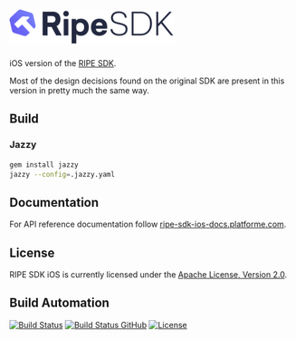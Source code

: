 <h1><a href="https://tech.platforme.com"><img src="res/logo.svg" alt="RIPE SDK iOS" height="60" style="height: 60px;"></a></h1>

iOS version of the [RIPE SDK](https://github.com/ripe-tech/ripe-sdk).

Most of the design decisions found on the original SDK are present in this version in pretty much the same way.

## Build

### Jazzy

```bash
gem install jazzy
jazzy --config=.jazzy.yaml
```

## Documentation

For API reference documentation follow [ripe-sdk-ios-docs.platforme.com](https://ripe-sdk-ios-docs.platforme.com).

## License

RIPE SDK iOS is currently licensed under the [Apache License, Version 2.0](http://www.apache.org/licenses/).

## Build Automation

[![Build Status](https://travis-ci.com/ripe-tech/ripe-sdk-ios.svg?branch=master)](https://travis-ci.com/ripe-tech/ripe-sdk-ios)
[![Build Status GitHub](https://github.com/ripe-tech/ripe-sdk-ios/workflows/Main%20Workflow/badge.svg)](https://github.com/ripe-tech/ripe-sdk-ios/actions)
[![License](https://img.shields.io/badge/license-Apache%202.0-blue.svg)](https://www.apache.org/licenses/)
